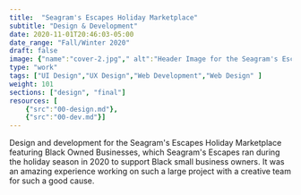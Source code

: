 ```yaml
---
title:  "Seagram's Escapes Holiday Marketplace"
subtitle: "Design & Development"
date: 2020-11-01T20:46:03-05:00
date_range: "Fall/Winter 2020"
draft: false
image: {"name":"cover-2.jpg"," alt":"Header Image for the Seagram's Escapes Holiday Marketplace"}
type: "work"
tags: ["UI Design","UX Design","Web Development","Web Design" ]
weight: 101
sections: ["design", "final"]
resources: [
    {"src":"00-design.md"},
    {"src":"00-dev.md"}]
---
```

Design and development for the Seagram's Escapes Holiday Marketplace featuring Black Owned Businesses, which Seagram's Escapes ran during the holiday season in 2020 to support Black small business owners. It was an amazing experience working on such a large project with a creative team for such a good cause. 